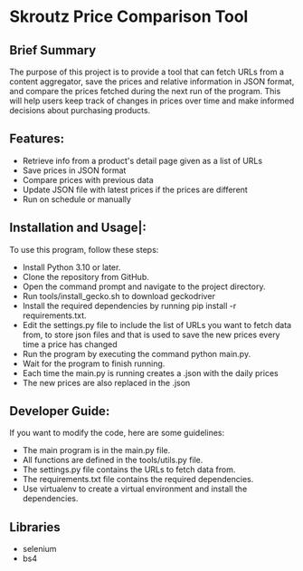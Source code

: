 # Skroutz Price Comparison Tool


## Brief Summary
 The purpose of this project is to provide a tool that can fetch URLs from
 a content aggregator, save the prices and relative information in JSON format,
 and compare the prices fetched during the next run of the program. 
 This will help users keep track of changes in prices over time and make informed
 decisions about purchasing products.
## Features:
 - Retrieve info from a product's detail page given as a list of URLs 
 - Save prices in JSON format
 - Compare prices with previous data
 - Update JSON file with latest prices if the prices are different
 - Run on schedule or manually

## Installation and Usage|:

To use this program, follow these steps:
- Install Python 3.10 or later.
- Clone the repository from GitHub.
- Open the command prompt and navigate to the project directory.
- Run tools/install_gecko.sh to download geckodriver
- Install the required dependencies by running pip install -r requirements.txt.
- Edit the settings.py file to include the list of URLs you want to fetch data from,
<directory name> to store json files and <filename> that is used to save the new prices every
time a price has changed
- Run the program by executing the command python main.py.
- Wait for the program to finish running.
- Each time the main.py is running creates a <datetime>.json with the daily prices
- The new prices are also replaced in the <filename>.json 

## Developer Guide:
If you want to modify the code, here are some guidelines:
- The main program is in the main.py file.
- All functions are defined in the tools/utils.py file.
- The settings.py file contains the URLs to fetch data from.
- The requirements.txt file contains the required dependencies.
- Use virtualenv to create a virtual environment and install the dependencies.

## Libraries
- selenium
- bs4
